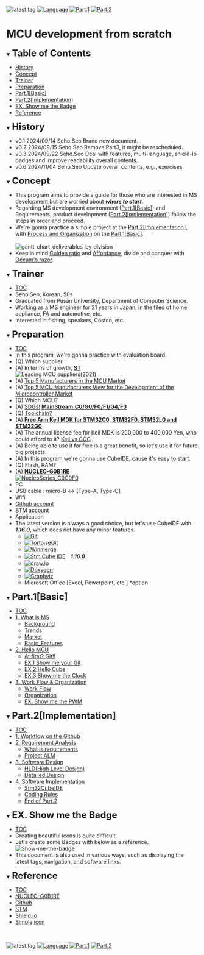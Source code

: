 ![latest tag](https://img.shields.io/github/v/tag/gtuja/CSC_MS.svg?color=brightgreen)
[![Language](https://img.shields.io/badge/Language-%E6%97%A5%E6%9C%AC%E8%AA%9E-brightgreen)](https://github.com/gtuja/CSC_MS/blob/main/README.md)
[![Part.1](https://img.shields.io/badge/Part.1-Basic-brightgreen)](https://github.com/gtuja/CSC_MS/blob/main/Part1/1.What%20is%20MS_en.md) [![Part.2](https://img.shields.io/badge/Part.2-Implementation-brightgreen)](https://github.com/gtuja/CSC_MS/blob/main/Part2/1.WorFlowOnGithub_en.md)

# MCU development from scratch

<div id="toc"></div>
<details open>
<summary><font size="5"><b>Table of Contents</b></font></summary>

- [History](#history)
- [Concept](#Concept)
- [Trainer](#Trainer)
- [Preparation](#Preparation)
- [Part.1[Basic]](#Part1_Basic)
- [Part.2[Implementation]](#Part2_Implementation)
- [EX. Show me the Badge](#Exercise)
- [Reference](#Reference)

</details>

<div id="history"></div>
<details open>
<summary><font size="5"><b>History</b></font></summary> 

- v0.1 2024/09/14 Seho.Seo Brand new document.
- v0.2 2024/09/15 Seho.Seo Remove Part3, it might be rescheduled.
- v0.3 2024/09/22 Seho.Seo Deal with features, multi-language, shield-io badges and improve readability overall contents.
- v0.6 2024/11/04 Seho.Seo Update overall contents, e.g., exercises.

</details>

<div id="Concept"></div>
<details open>
<summary><font size="5"><b>Concept</b></font></summary>

- This program aims to provide a guide for those who are interested in MS development but are worried about ***where to start***.
- Regarding MS development environment ([Part.1[Basic]](Part1_Basic)) and Requirements, product development ([Part.2[Implementation]](#Part2_Implementation))
follow the steps in order and proceed.
- We're gonna practice a simple project at the [Part.2[Implementation]](#Part2_Implementation), with [Process and Organization](https://github.com/gtuja/CSC_MS/blob/main/Part1/3.ProcessAndOrganization.md) on the [Part.1[Basic]](#Part1_Basic).<br><br>
![gantt_chart_deliverables_by_division](https://github.com/gtuja/CSC_MS/blob/main/Resources/README/gantt_chart_deliverables_by_division.png)
- Keep in mind [Golden ratio](https://en.m.wikipedia.org/wiki/Golden_ratio) and [Affordance](https://en.m.wikipedia.org/wiki/Affordance), divide and conquer with [Occam's razor](https://en.m.wikipedia.org/wiki/Occam%27s_razor). 

</details>

<div id="Trainer"></div>
<details open>
<summary><font size="5"><b>Trainer</b></font></summary>

- [TOC](#toc)
- Seho Seo, Korean, 50s
- Graduated from Pusan University, Department of Computer Science.
- Working as a MS engineer for 21 years in Japan, in the filed of home appliance, FA  and automotive, etc.
- Interested in fishing, speakers, Costco, etc.

</details>

<div id="Preparation"></div>
<details open>
<summary><font size="5"><b>Preparation</b></font></summary>

- [TOC](#toc)
- In this program, we're gonna practice with evaluation board.
- (Q) Which supplier
- (A) In terms of growth, **[ST](https://www.st.com/content/st_com/en.html)**<br>
![Leading MCU suppliers(2021)](https://github.com/gtuja/CSC_MS/blob/main/Resources/README/Leading_MCU_Suppliers_2020_22021.png)
- (A) [Top 5 Manufacturers in the MCU Market](https://www.onerivertronics.com/a/43018.html)
- (A) [Top 5 MCU Manufacturers View for the Development of the Microcontroller Market](https://www.hardfindelec.com/a/76030.html)
- (Q) Which MCU?
- (A) [SDGs!](https://en.wikipedia.org/wiki/Sustainable_Development_Goals) **[MainStream:C0/G0/F0/F1/G4/F3](https://www.st.com/en/microcontrollers-microprocessors/stm32-32-bit-arm-cortex-mcus.html)**
- (Q) [Toolchain?](https://en.wikipedia.org/wiki/Toolchain)
- (A) **[Free Arm Keil MDK for STM32C0, STM32F0, STM32L0 and STM32G0](https://www.st.com/ja/partner-products-and-services/free-arm-keil-mdk-for-stm32c0-stm32f0-stm32l0-and-stm32g0.html)**<br>
- (A) The annual license fee for Keil MDK is 200,000 to 400,000 Yen, who could afford to it? [Keil vs GCC](https://stackoverflow.com/questions/1226401/keil-vs-gcc-for-arm7)
- (A) Being able to use it for free is a great benefit, so let's use it for future big projects.
- (A) In this program we're gonna use CubeIDE, cause it's easy to start.
- (Q) Flash, RAM?
- (A) **[NUCLEO-G0B1RE](https://www.st.com/ja/evaluation-tools/nucleo-g0b1re.html)**<br>
[![NucleoSeries_C0G0F0](https://github.com/gtuja/CSC_MS/blob/main/Resources/README/NucleoSeries_C0G0F0.png)](https://www.marutsu.co.jp/pc/i/40719714/)
- PC
- USB cable : micro-B <-> [Type-A, Type-C]
- Wifi
- [Github account](https://github.com)
- [STM account](https://www.st.com)
- Application
- The latest version is always a good choice, but let's use CubeIDE with ***1.16.0***, which does not have any minor features.
  - [![Git](https://img.shields.io/badge/Git-brightgreen?style=flat&logo=Git&logoColor=%23F05032&labelColor=white)](https://git-scm.com/)
  - [![TortoiseGit](https://img.shields.io/badge/TortoiseGit-brightgreen?style=flat)](https://tortoisegit.org/)
  - [![Winmerge](https://img.shields.io/badge/Winmerge-brightgreen?style=flat)](https://winmerge.org/)
  - [![Stm Cube IDE](https://img.shields.io/badge/Stm-brightgreen?style=flat&logo=stmicroelectronics&logoColor=%2303234B&labelColor=white)](https://www.st.com/en/development-tools/stm32cubeide.html)　***1.16.0***
  - [![draw.io](https://img.shields.io/badge/Drawio-brightgreen?style=flat&logo=diagramsdotnet&logoColor=%23F08705&labelColor=white)](https://app.diagrams.net/)
  - [![Doxygen](https://img.shields.io/badge/Doxygen-brightgreen?style=flat)](https://www.doxygen.nl/)
  - [![Graphviz](https://img.shields.io/badge/Graphviz-brightgreen?style=flat)](https://graphviz.org/)
  - Microsoft Office [Excel, Powerpoint, etc.] *option

</details>

<div id="Part1_Basic"></div>
<details open>
<summary><font size="5"><b>Part.1[Basic]</b></font></summary>

- [TOC](#toc)
- [1. What is MS](https://github.com/gtuja/CSC_MS/blob/main/Part1/1.What%20is%20MS_en.md)
  - [Background](https://github.com/gtuja/CSC_MS/blob/main/Part1/1.What%20is%20MS_en.md#Background)
  - [Trends](https://github.com/gtuja/CSC_MS/blob/main/Part1/1.What%20is%20MS_en.md#Trends)
  - [Market](https://github.com/gtuja/CSC_MS/blob/main/Part1/1.What%20is%20MS_en.md#Market)
  - [Basic_Features](https://github.com/gtuja/CSC_MS/blob/main/Part1/1.What%20is%20MS_en.md#Basic_Features)
- [2. Hello MCU](https://github.com/gtuja/CSC_MS/blob/main/Part1/2.Hello%20MCU_en.md)
  - [At first? Git!!](https://github.com/gtuja/CSC_MS/blob/main/Part1/2.Hello%20MCU_en.md#At_first_Git)
  - [EX.1 Show me your Git](https://github.com/gtuja/CSC_MS/blob/main/Part1/2.Hello%20MCU_en.md#Exercise1)
  - [EX.2 Hello Cube](https://github.com/gtuja/CSC_MS/blob/main/Part1/2.Hello%20MCU_en.md#Exercise2)
  - [EX.3 Show me the Clock](https://github.com/gtuja/CSC_MS/blob/main/Part1/2.Hello%20MCU_en.md#Exercise3)
- [3. Work Flow & Organization](https://github.com/gtuja/CSC_MS/blob/main/Part1/3.ProcessAndOrganization_en.md)
  - [Work Flow](https://github.com/gtuja/CSC_MS/blob/main/Part1/3.ProcessAndOrganization_en.md#Work_Flow)
  - [Organization](https://github.com/gtuja/CSC_MS/blob/main/Part1/3.ProcessAndOrganization_en.md#Organization)
  - [EX. Show me the PWM](https://github.com/gtuja/CSC_MS/blob/main/Part1/3.ProcessAndOrganization_en.md#Exercise)

</details>

<div id="Part2_Implementation"></div>
<details open>
<summary><font size="5"><b>Part.2[Implementation]</b></font></summary>

- [TOC](#toc)
- [1. Workflow on the Github](https://github.com/gtuja/CSC_MS/blob/main/Part2/1.WorFlowOnGithub_en.md)
- [2. Requirement Analysis](https://github.com/gtuja/CSC_MS/blob/main/Part2/2.RequirementAnalysis_en.md)
  - [What is requirements](https://github.com/gtuja/CSC_MS/blob/main/Part2/2.RequirementAnalysis_en.md#what_is_requirements)
  - [Project ALM](https://github.com/gtuja/CSC_MS/blob/main/Part2/2.RequirementAnalysis_en.md#project_alm)
- [3. Software Design](https://github.com/gtuja/CSC_MS/blob/main/Part2/3.SoftwareDesign_en.md)
  - [HLD(High Level Design)](https://github.com/gtuja/CSC_MS/blob/main/Part2/3.SoftwareDesign_en.md#HLD)
  - [Detailed Design](https://github.com/gtuja/CSC_MS/blob/main/Part2/3.SoftwareDesign_en.md#Detailed_Design)
- [4. Software Implementation](https://github.com/gtuja/CSC_MS/blob/main/Part2/4.SoftwareImplementation_en.md)
  - [Stm32CubeIDE](https://github.com/gtuja/CSC_MS/blob/main/Part2/4.SoftwareImplementation_en.md#Stm32CubeIDE)
  - [Coding Rules](https://github.com/gtuja/CSC_MS/blob/main/Part2/4.SoftwareImplementation_en.md#coding_rules)
  - [End of Part.2](https://github.com/gtuja/CSC_MS/blob/main/Part2/4.SoftwareImplementation_en.md#end_of_part2)

</details>

<div id="Exercise"></div>
<details open>
<summary><font size="5"><b>EX. Show me the Badge</b></font></summary>

- [TOC](#toc)<br>
- Creating beautiful icons is quite difficult.
- Let's create some Badges with below as a reference.<br>
![Show-me-the-badge](https://github.com/gtuja/CSC_MS/blob/main/Resources/Tips/tip001_001_shields_io_static_badge.png)<br>
- This document is also used in various ways, such as displaying the latest tags, navigation, and software links.

</details>

<div id="Reference"></div>
<details open>
<summary><font size="5"><b>Reference</b></font></summary>

- [TOC](#toc)
- [NUCLEO-G0B1RE](https://www.st.com/ja/evaluation-tools/nucleo-g0b1re.html)
- [Github](https://github.com)
- [STM](https://www.st.com)
- [Shield.io](https://shields.io)
- [Simple icon](https://simpleicons.org/)

</details>
<br>

![latest tag](https://img.shields.io/github/v/tag/gtuja/CSC_MS.svg?color=brightgreen)
[![Language](https://img.shields.io/badge/Language-%E6%97%A5%E6%9C%AC%E8%AA%9E-brightgreen)](https://github.com/gtuja/CSC_MS/blob/main/README.md)
[![Part.1](https://img.shields.io/badge/Part.1-Basic-brightgreen)](https://github.com/gtuja/CSC_MS/blob/main/Part1/1.What%20is%20MS_en.md) [![Part.2](https://img.shields.io/badge/Part.2-Implementation-brightgreen)](https://github.com/gtuja/CSC_MS/blob/main/Part2/1.WorFlowOnGithub_en.md)
